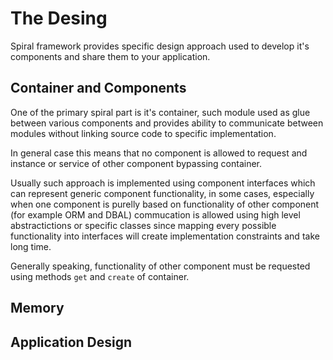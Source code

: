 # The Desing
Spiral framework provides specific design approach used to develop it's components and share them to your application.

## Container and Components
One of the primary spiral part is it's container, such module used as glue between various components and provides ability to communicate between modules without linking source code to specific implementation.

In general case this means that no component is allowed to request and instance or service of other component bypassing container.

Usually such approach is implemented using component interfaces which can represent generic component functionality, in some cases, especially when one component is purelly based on functionality of other component (for example ORM and DBAL) commucation is allowed using high level abstractictions or specific classes since mapping every possible functionality into interfaces will create implementation constraints and take long time.

Generally speaking, functionality of other component must be requested using methods `get` and `create` of container.

## Memory


## Application Design
